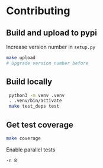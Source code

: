 # Contributing

## Build and upload to pypi

Increase version number in `setup.py`

```bash
make upload
# Upgrade version number before
```

## Build locally

```bash
 python3 -m venv .venv
 . .venv/bin/activate
 make test_deps test
```

## Get test coverage

```bash
make coverage
```

Enable parallel tests

```bash
-n 8
```
